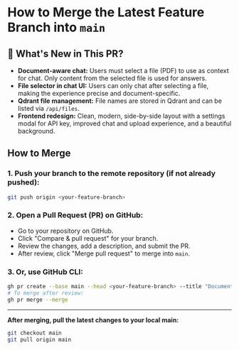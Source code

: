 # How to Merge the Latest Feature Branch into `main`

## 🚀 What's New in This PR?
- **Document-aware chat:** Users must select a file (PDF) to use as context for chat. Only content from the selected file is used for answers.
- **File selector in chat UI:** Users can only chat after selecting a file, making the experience precise and document-specific.
- **Qdrant file management:** File names are stored in Qdrant and can be listed via `/api/files`.
- **Frontend redesign:** Clean, modern, side-by-side layout with a settings modal for API key, improved chat and upload experience, and a beautiful background.

## How to Merge

### 1. Push your branch to the remote repository (if not already pushed):
```bash
git push origin <your-feature-branch>
```

### 2. Open a Pull Request (PR) on GitHub:
- Go to your repository on GitHub.
- Click "Compare & pull request" for your branch.
- Review the changes, add a description, and submit the PR.
- After review, click "Merge pull request" to merge into `main`.

### 3. Or, use GitHub CLI:
```bash
gh pr create --base main --head <your-feature-branch> --title "Document-aware chat, file selector, and frontend redesign" --body "This PR adds document-aware chat, a required file selector, Qdrant file management, and a modernized frontend."
# To merge after review:
gh pr merge --merge
```

---

**After merging, pull the latest changes to your local main:**
```bash
git checkout main
git pull origin main
```

